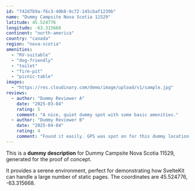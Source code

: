 ```yaml
---
id: "742d7b9a-f6c3-40b8-9c72-145cbaf1239b"
name: "Dummy Campsite Nova Scotia 11529"
latitude: 45.524776
longitude: -63.315668
continent: "north-america"
country: "canada"
region: "nova-scotia"
amenities:
  - "RV-suitable"
  - "dog-friendly"
  - "toilet"
  - "fire-pit"
  - "picnic-table"
images:
  - "https://res.cloudinary.com/demo/image/upload/v1/sample.jpg"
reviews:
  - author: "Dummy Reviewer A"
    date: "2025-03-04"
    rating: 5
    comment: "A nice, quiet dummy spot with some basic amenities."
  - author: "Dummy Reviewer B"
    date: "2025-04-04"
    rating: 4
    comment: "Found it easily. GPS was spot on for this dummy location."
---
```


This is a **dummy description** for Dummy Campsite Nova Scotia 11529, generated for the proof of concept.

It provides a serene environment, perfect for demonstrating how SvelteKit can handle a large number of static pages. The coordinates are 45.524776, -63.315668.
